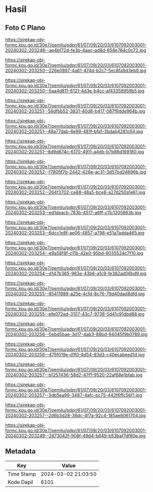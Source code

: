 # Hasil

## Foto C Plano

https://sirekap-obj-formc.kpu.go.id/30e7/pemilu/pdpr/61/07/09/20/03/6107092003001-20240302-203248--ae4bf72d-fe3b-4aac-ad8d-658e764c0c72.jpg

https://sirekap-obj-formc.kpu.go.id/30e7/pemilu/pdpr/61/07/09/20/03/6107092003001-20240302-203250--226e0897-4a61-474d-b2c7-5ec8fa9d3eb9.jpg

https://sirekap-obj-formc.kpu.go.id/30e7/pemilu/pdpr/61/07/09/20/03/6107092003001-20240302-203250--5aa4d811-6121-4d3e-b4cc-af43358959b5.jpg

https://sirekap-obj-formc.kpu.go.id/30e7/pemilu/pdpr/61/07/09/20/03/6107092003001-20240302-203251--58dfbb52-3831-40d8-b417-087f9dde964b.jpg

https://sirekap-obj-formc.kpu.go.id/30e7/pemilu/pdpr/61/07/09/20/03/6107092003001-20240302-203251--49a77dab-6e99-481f-bfa1-3bdab4281c64.jpg

https://sirekap-obj-formc.kpu.go.id/30e7/pemilu/pdpr/61/07/09/20/03/6107092003001-20240302-203251--8d9d674c-6170-4911-a4db-b7b88d169180.jpg

https://sirekap-obj-formc.kpu.go.id/30e7/pemilu/pdpr/61/07/09/20/03/6107092003001-20240302-203252--f7805f7b-2442-426e-ac31-3d57bd24696b.jpg

https://sirekap-obj-formc.kpu.go.id/30e7/pemilu/pdpr/61/07/09/20/03/6107092003001-20240302-203252--264f3702-ce88-48a5-bce8-a27d250a1e61.jpg

https://sirekap-obj-formc.kpu.go.id/30e7/pemilu/pdpr/61/07/09/20/03/6107092003001-20240302-203253--ed1deacb-783b-4517-a6ff-c11c1205863b.jpg

https://sirekap-obj-formc.kpu.go.id/30e7/pemilu/pdpr/61/07/09/20/03/6107092003001-20240302-203253--6dcc1e8f-ae06-4857-a798-e51a7adda465.jpg

https://sirekap-obj-formc.kpu.go.id/30e7/pemilu/pdpr/61/07/09/20/03/6107092003001-20240302-203254--e9a58f8f-c11b-42e0-95bd-9035534c7f10.jpg

https://sirekap-obj-formc.kpu.go.id/30e7/pemilu/pdpr/61/07/09/20/03/6107092003001-20240302-203254--d147b365-963e-43b6-a1c9-fe362ad06bd9.jpg

https://sirekap-obj-formc.kpu.go.id/30e7/pemilu/pdpr/61/07/09/20/03/6107092003001-20240302-203255--85411989-a25e-4cfd-8c76-79d40dad8dfd.jpg

https://sirekap-obj-formc.kpu.go.id/30e7/pemilu/pdpr/61/07/09/20/03/6107092003001-20240302-203255--efe072ed-3107-43c7-9738-5d41c91dbd68.jpg

https://sirekap-obj-formc.kpu.go.id/30e7/pemilu/pdpr/61/07/09/20/03/6107092003001-20240302-203256--0ebd5bae-3d17-4ab3-88bd-94045f9b0789.jpg

https://sirekap-obj-formc.kpu.go.id/30e7/pemilu/pdpr/61/07/09/20/03/6107092003001-20240302-203256--475f019e-d1f0-4d54-83d3-c40ecabeed1d.jpg

https://sirekap-obj-formc.kpu.go.id/30e7/pemilu/pdpr/61/07/09/20/03/6107092003001-20240302-203257--b1257436-58d2-47f1-9520-22af68e1bfab.jpg

https://sirekap-obj-formc.kpu.go.id/30e7/pemilu/pdpr/61/07/09/20/03/6107092003001-20240302-203257--3db5ea99-3487-4afc-bc75-442f6ffc56f1.jpg

https://sirekap-obj-formc.kpu.go.id/30e7/pemilu/pdpr/61/07/09/20/03/6107092003001-20240302-203257--2d6b3d28-38dc-4f7a-92c4-185ae8061704.jpg

https://sirekap-obj-formc.kpu.go.id/30e7/pemilu/pdpr/61/07/09/20/03/6107092003001-20240302-203249--2873042f-908f-49d4-b649-b53baf7df80e.jpg


## Metadata

| Key        | Value               |
| ---------- | ------------------- |
| Time Stamp | 2024-03-02 21:03:50 |
| Kode Dapil | 6101                |



